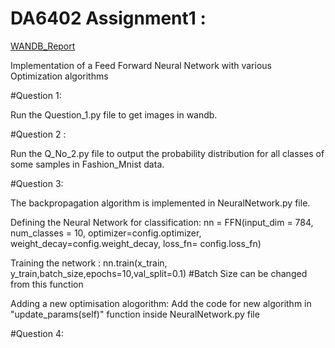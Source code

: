 # DA6402 Assignment1 :

[WANDB_Report](https://wandb.ai/alokgaurav04-indian-institute-of-technology-madras/DA6401_Assignment_1/reports/DA6401-Assignment-1--VmlldzoxMTYwOTMxNw)

Implementation of a Feed Forward Neural Network with various Optimization algorithms

#Question 1:

Run the Question_1.py file to get images in wandb.

#Question 2 :

Run the Q_No_2.py file to output the probability distribution for all classes of some samples in Fashion_Mnist data.

#Question 3:

The backpropagation algorithm is implemented in NeuralNetwork.py file.

Defining the Neural Network for classification:
nn = FFN(input_dim = 784, num_classes = 10, optimizer=config.optimizer, weight_decay=config.weight_decay, loss_fn= config.loss_fn)

Training the network :
nn.train(x_train, y_train,batch_size,epochs=10,val_split=0.1)  #Batch Size can be changed from this function

Adding a new optimisation alogorithm:
Add the code for new algorithm in "update_params(self)" function inside NeuralNetwork.py file

#Question 4:


